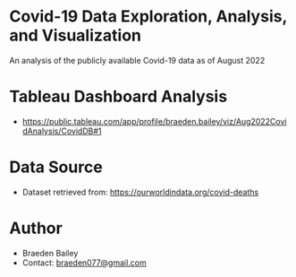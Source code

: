 # Covid-19 Data Exploration, Analysis, and Visualization
An analysis of the publicly available Covid-19 data as of August 2022

# Tableau Dashboard Analysis
- https://public.tableau.com/app/profile/braeden.bailey/viz/Aug2022CovidAnalysis/CovidDB#1

# Data Source
- Dataset retrieved from: https://ourworldindata.org/covid-deaths

# Author
- Braeden Bailey
- Contact: braeden077@gmail.com

